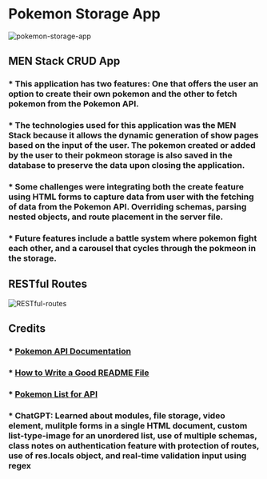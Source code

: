 # Pokemon Storage App
![pokemon-storage-app](https://github.com/chrisjimenez10/pokemon-storage-app/assets/151977901/76aa6cbe-dec4-4e5e-aca6-a5cb17665625)
## MEN Stack CRUD App
### * This application has two features: One that offers the user an option to create their own pokemon and the other to fetch pokemon from the Pokemon API. 
### * The technologies used for this application was the MEN Stack because it allows the dynamic generation of show pages based on the input of the user. The pokemon created or added by the user to their pokmeon storage is also saved in the database to preserve the data upon closing the application.
### * Some challenges were integrating both the create feature using HTML forms to capture data from user with the fetching of data from the Pokemon API. Overriding schemas, parsing nested objects, and route placement in the server file.
### * Future features include a battle system where pokemon fight each other, and a carousel that cycles through the pokmeon in the storage.
## RESTful Routes
![RESTful-routes](https://github.com/chrisjimenez10/pokemon-storage-app/assets/151977901/ebe56267-9933-4ac0-ac0e-dbc698e29a6e)
## Credits
### * [Pokemon API Documentation](https://pokeapi.co/docs/v2)
### * [How to Write a Good README File](https://www.freecodecamp.org/news/how-to-write-a-good-readme-file/)
### * [Pokemon List for API](https://bulbapedia.bulbagarden.net/wiki/List_of_Pok%C3%A9mon_by_National_Pok%C3%A9dex_number#List_of_Pok%C3%A9mon_by_National_Pok%C3%A9dex_number)
### * ChatGPT: Learned about modules, file storage, video element, mulitple forms in a single HTML document, custom list-type-image for an unordered list, use of multiple schemas, class notes on authentication feature with protection of routes, use of res.locals object, and real-time validation input using regex